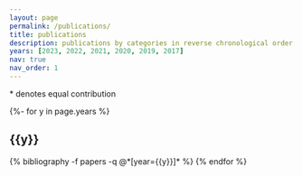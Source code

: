 ```yaml
---
layout: page
permalink: /publications/
title: publications
description: publications by categories in reverse chronological order. generated by jekyll-scholar.
years: [2023, 2022, 2021, 2020, 2019, 2017]
nav: true
nav_order: 1
---
```

<!-- _pages/publications.md -->
<div class="publications">

<span style="font-size: 0.875rem;margin-top:0">
  <span style="color:var(--global-theme-color)">*</span> denotes equal contribution
</span>

{%- for y in page.years %}
  <h2 class="year">{{y}}</h2>
  {% bibliography -f papers -q @*[year={{y}}]* %}
{% endfor %}

</div>
